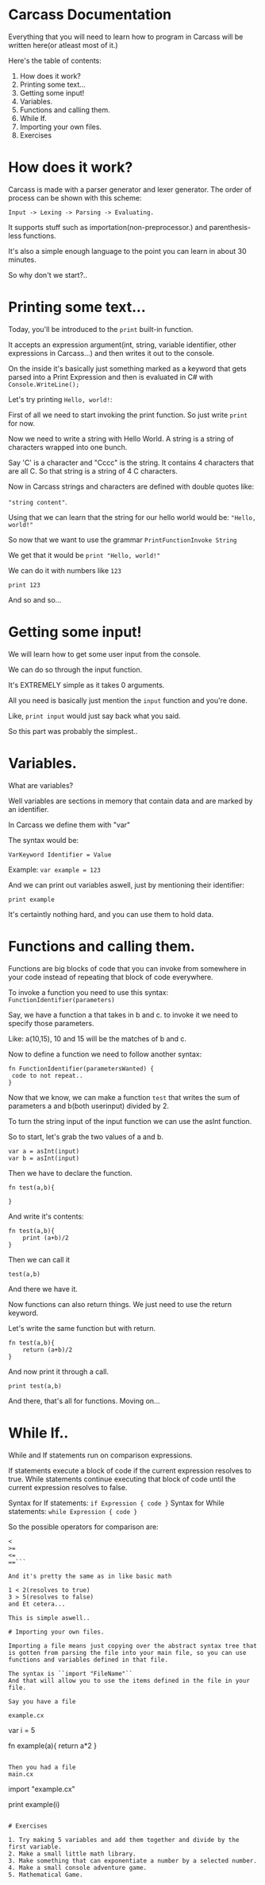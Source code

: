 # Carcass Documentation

Everything that you will need to learn how to program in Carcass will be written here(or atleast most of it.)

Here's the table of contents:

1. How does it work?
2. Printing some text...
3. Getting some input!
4. Variables.
5. Functions and calling them.
6. While If.
7. Importing your own files.
8. Exercises


# How does it work?

Carcass is made with a parser generator and lexer generator.
The order of process can be shown with this scheme:

``Input -> Lexing -> Parsing -> Evaluating.``

It supports stuff such as importation(non-preprocessor.) and parenthesis-less functions.

It's also a simple enough language to the point you can learn in about 30 minutes.

So why don't we start?..

# Printing some text...

Today, you'll be introduced to the ``print`` built-in function.

It accepts an expression argument(int, string, variable identifier, other expressions in Carcass...) and then writes it out to the console.

On the inside it's basically just something marked as a keyword that gets parsed into a Print Expression and then is evaluated in C# with ``Console.WriteLine();``

Let's try printing ``Hello, world!``:

First of all we need to start invoking the print function.
So just write ``print `` for now.

Now we need to write a string with Hello World. 
A string is a string of characters wrapped into one bunch.

Say 'C' is a character and "Cccc" is the string.
It contains 4 characters that are all C.
So that string is a string of 4 C characters.

Now in Carcass strings and characters are defined with double quotes like:

``"string content"``.

Using that we can learn that the string for our hello world would be:
``"Hello, world!"``

So now that we want to use the grammar ``PrintFunctionInvoke String``

We get that it would be
```print "Hello, world!"```

We can do it with numbers like ``123``

```print 123```

And so and so...

# Getting some input!

We will learn how to get some user input from the console.

We can do so through the input function.

It's EXTREMELY simple as it takes 0 arguments.

All you need is basically just mention the ``input`` function and you're done.

Like, ```print input``` would just say back what you said.

So this part was probably the simplest..

# Variables.

What are variables?

Well variables are sections in memory that contain data and are marked by an identifier.

In Carcass we define them with "var"

The syntax would be:

```VarKeyword Identifier = Value```

Example:
```var example = 123```

And we can print out variables aswell, just by mentioning their identifier:

```print example```

It's certaintly nothing hard, and you can use them to hold data.

# Functions and calling them.

Functions are big blocks of code that you can invoke from somewhere in your code instead of repeating that block of code everywhere.

To invoke a function you need to use this syntax: ``FunctionIdentifier(parameters)``

Say, we have a function a that takes in b and c. to invoke it we need to specify those parameters.

Like:
a(10,15), 10 and 15 will be the matches of b and c.

Now to define a function we need to follow another syntax: 
```
fn FunctionIdentifier(parametersWanted) {
 code to not repeat..
}
```
Now that we know, we can make a function ``test`` that writes the sum of parameters a and b(both userinput) divided by 2.

To turn the string input of the input function we can use the asInt function.

So to start, let's grab the two values of a and b.

```
var a = asInt(input)
var b = asInt(input)
```

Then we have to declare the function.
```
fn test(a,b){

}
```
And write it's contents:

```
fn test(a,b){
	print (a+b)/2
}
```

Then we can call it
```
test(a,b)
```

And there we have it.

Now functions can also return things.
We just need to use the return keyword.

Let's write the same function but with return.

```
fn test(a,b){
	return (a+b)/2
}
```

And now print it through a call.

```
print test(a,b)
```

And there, that's all for functions. Moving on...

# While If..

While and If statements run on comparison expressions.

If statements execute a block of code if the current expression resolves to true.
While statements continue executing that block of code until the current expression resolves to false.

Syntax for If statements: 
```if Expression { code }```
Syntax for While statements: 
```while Expression { code }```

So the possible operators for comparison are:

```>
<
>=
<=
==```

And it's pretty the same as in like basic math

1 < 2(resolves to true)
3 > 5(resolves to false)
and Et cetera...

This is simple aswell..

# Importing your own files.

Importing a file means just copying over the abstract syntax tree that is gotten from parsing the file into your main file, so you can use functions and variables defined in that file.

The syntax is ``import "FileName"``
And that will allow you to use the items defined in the file in your file.

Say you have a file

example.cx
```
var i = 5

fn example(a){
 return a*2
}
```

Then you had a file
main.cx
```
import "example.cx"

print example(i)
```

# Exercises

1. Try making 5 variables and add them together and divide by the first variable.
2. Make a small little math library.
3. Make something that can exponentiate a number by a selected number.
4. Make a small console adventure game.
5. Mathematical Game.
